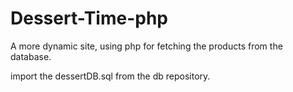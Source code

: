 # Dessert-Time-php


A more dynamic site, using php for fetching the products from the database.

import the dessertDB.sql from the db repository.

